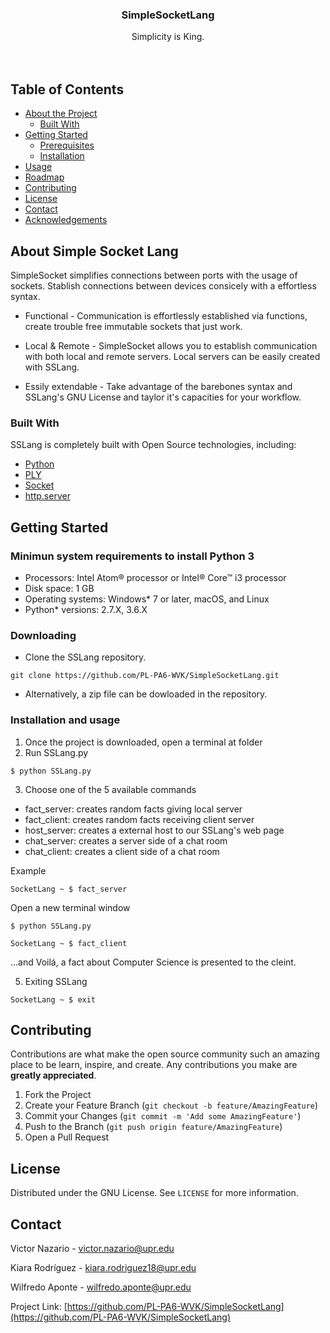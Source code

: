 

  <h3 align="center">SimpleSocketLang</h3>

  <p align="center">
    Simplicity is King.
    <br />
    <br />
    <br />
  </p>
</p>



<!-- TABLE OF CONTENTS -->
## Table of Contents

* [About the Project](#about-the-project)
  * [Built With](#built-with)
* [Getting Started](#getting-started)
  * [Prerequisites](#prerequisites)
  * [Installation](#installation)
* [Usage](#usage)
* [Roadmap](#roadmap)
* [Contributing](#contributing)
* [License](#license)
* [Contact](#contact)
* [Acknowledgements](#acknowledgements)



<!-- ABOUT THE PROJECT -->
## About Simple Socket Lang

SimpleSocket simplifies connections between ports with the usage of sockets. Stablish connections between devices consicely with a effortless syntax.

* Functional - Communication is effortlessly established via functions, create trouble free immutable sockets that just work.

* Local & Remote - SimpleSocket allows you to establish communication with both local and remote servers. Local servers can be easily created with SSLang.

* Essily extendable - Take advantage of the barebones syntax and SSLang's GNU License and taylor it's capacities for your workflow. 

### Built With
SSLang is completely built with Open Source technologies, including: 

* [Python](https://www.python.org)
* [PLY](https://www.dabeaz.com/ply/)
* [Socket](https://docs.python.org/3/library/socket.html)
* [http.server](https://docs.python.org/3/library/http.server.html)




<!-- GETTING STARTED -->
## Getting Started

### Minimun system requirements to install Python 3

* Processors: Intel Atom® processor or Intel® Core™ i3 processor
* Disk space: 1 GB
* Operating systems: Windows* 7 or later, macOS, and Linux
* Python* versions: 2.7.X, 3.6.X

### Downloading 


* Clone the SSLang repository.
```terminal
git clone https://github.com/PL-PA6-WVK/SimpleSocketLang.git
```
* Alternatively, a zip file can be dowloaded in the repository. 

### Installation and usage

1. Once the project is downloaded, open a terminal at folder
2. Run SSLang.py
```terminal
$ python SSLang.py
```
3. Choose one of the 5 available commands
* fact_server: creates random facts giving local server
* fact_client: creates random facts receiving client server
* host_server: creates a external host to our SSLang's web page
* chat_server: creates a server side of a chat room
* chat_client: creates a client side of a chat room

Example 

```terminal
SocketLang ~ $ fact_server
```

Open a new terminal window

```terminal
$ python SSLang.py
```

```terminal
SocketLang ~ $ fact_client
```
 ...and Voilá, a fact about Computer Science is presented to the cleint. 
 
5. Exiting SSLang

```terminal
SocketLang ~ $ exit
```

<!-- CONTRIBUTING -->
## Contributing

Contributions are what make the open source community such an amazing place to be learn, inspire, and create. Any contributions you make are **greatly appreciated**.

1. Fork the Project
2. Create your Feature Branch (`git checkout -b feature/AmazingFeature`)
3. Commit your Changes (`git commit -m 'Add some AmazingFeature'`)
4. Push to the Branch (`git push origin feature/AmazingFeature`)
5. Open a Pull Request



<!-- LICENSE -->
## License

Distributed under the GNU License. See `LICENSE` for more information.



<!-- CONTACT -->
## Contact

Victor Nazario - victor.nazario@upr.edu

Kiara Rodríguez - kiara.rodriguez18@upr.edu

Wilfredo Aponte - wilfredo.aponte@upr.edu

Project Link: [https://github.com/PL-PA6-WVK/SimpleSocketLang](https://github.com/PL-PA6-WVK/SimpleSocketLang)




<!-- MARKDOWN LINKS & IMAGES -->
<!-- https://www.markdownguide.org/basic-syntax/#reference-style-links -->
[contributors-shield]: https://img.shields.io/github/contributors/othneildrew/Best-README-Template.svg?style=flat-square
[contributors-url]: https://github.com/othneildrew/Best-README-Template/graphs/contributors
[forks-shield]: https://img.shields.io/github/forks/othneildrew/Best-README-Template.svg?style=flat-square
[forks-url]: https://github.com/othneildrew/Best-README-Template/network/members
[stars-shield]: https://img.shields.io/github/stars/othneildrew/Best-README-Template.svg?style=flat-square
[stars-url]: https://github.com/othneildrew/Best-README-Template/stargazers
[issues-shield]: https://img.shields.io/github/issues/othneildrew/Best-README-Template.svg?style=flat-square
[issues-url]: https://github.com/othneildrew/Best-README-Template/issues
[license-shield]: https://img.shields.io/github/license/othneildrew/Best-README-Template.svg?style=flat-square
[license-url]: https://github.com/othneildrew/Best-README-Template/blob/master/LICENSE.txt
[linkedin-shield]: https://img.shields.io/badge/-LinkedIn-black.svg?style=flat-square&logo=linkedin&colorB=555
[linkedin-url]: https://linkedin.com/in/othneildrew
[product-screenshot]: images/screenshot.png
